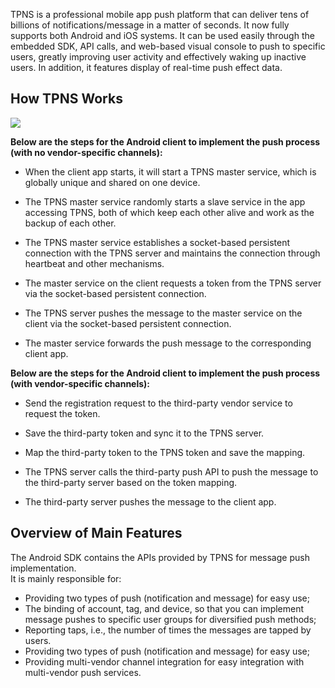 TPNS is a professional mobile app push platform that can deliver tens of billions of notifications/message in a matter of seconds. It now fully supports both Android and iOS systems. It can be used easily through the embedded SDK, API calls, and web-based visual console to push to specific users, greatly improving user activity and effectively waking up inactive users. In addition, it features display of real-time push effect data.

## How TPNS Works

![](https://main.qcloudimg.com/raw/ab62c06066342300aaac01b3f281bf72.png)

**Below are the steps for the Android client to implement the push process (with no vendor-specific channels):**


- When the client app starts, it will start a TPNS master service, which is globally unique and shared on one device.

- The TPNS master service randomly starts a slave service in the app accessing TPNS, both of which keep each other alive and work as the backup of each other.

- The TPNS master service establishes a socket-based persistent connection with the TPNS server and maintains the connection through heartbeat and other mechanisms.

- The master service on the client requests a token from the TPNS server via the socket-based persistent connection.

- The TPNS server pushes the message to the master service on the client via the socket-based persistent connection.

- The master service forwards the push message to the corresponding client app.


**Below are the steps for the Android client to implement the push process (with vendor-specific channels):**


- Send the registration request to the third-party vendor service to request the token.

- Save the third-party token and sync it to the TPNS server.

- Map the third-party token to the TPNS token and save the mapping.

- The TPNS server calls the third-party push API to push the message to the third-party server based on the token mapping.

- The third-party server pushes the message to the client app.

## Overview of Main Features

The Android SDK contains the APIs provided by TPNS for message push implementation.  
It is mainly responsible for:

* Providing two types of push (notification and message) for easy use;
* The binding of account, tag, and device, so that you can implement message pushes to specific user groups for diversified push methods;
* Reporting taps, i.e., the number of times the messages are tapped by users.
* Providing two types of push (notification and message) for easy use;
* Providing multi-vendor channel integration for easy integration with multi-vendor push services.



